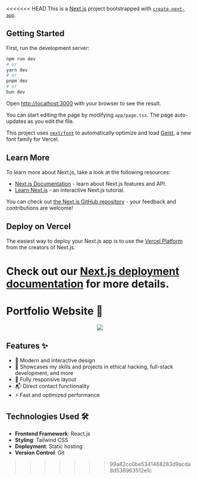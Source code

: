 <<<<<<< HEAD
This is a [Next.js](https://nextjs.org) project bootstrapped with [`create-next-app`](https://nextjs.org/docs/app/api-reference/cli/create-next-app).

## Getting Started

First, run the development server:

```bash
npm run dev
# or
yarn dev
# or
pnpm dev
# or
bun dev
```

Open [http://localhost:3000](http://localhost:3000) with your browser to see the result.

You can start editing the page by modifying `app/page.tsx`. The page auto-updates as you edit the file.

This project uses [`next/font`](https://nextjs.org/docs/app/building-your-application/optimizing/fonts) to automatically optimize and load [Geist](https://vercel.com/font), a new font family for Vercel.

## Learn More

To learn more about Next.js, take a look at the following resources:

- [Next.js Documentation](https://nextjs.org/docs) - learn about Next.js features and API.
- [Learn Next.js](https://nextjs.org/learn) - an interactive Next.js tutorial.

You can check out [the Next.js GitHub repository](https://github.com/vercel/next.js) - your feedback and contributions are welcome!

## Deploy on Vercel

The easiest way to deploy your Next.js app is to use the [Vercel Platform](https://vercel.com/new?utm_medium=default-template&filter=next.js&utm_source=create-next-app&utm_campaign=create-next-app-readme) from the creators of Next.js.

Check out our [Next.js deployment documentation](https://nextjs.org/docs/app/building-your-application/deploying) for more details.
=======
# Portfolio Website 🚀

<div align="center">
  <img src="https://readme-typing-svg.herokuapp.com/?lines=Welcome+to+my+Portfolio;Built+with+React.js&font=Fira%20Code&center=true&width=380&height=50">
</div>

## Features ✨

- 🎨 Modern and interactive design
- 💼 Showcases my skills and projects in ethical hacking, full-stack development, and more
- 📱 Fully responsive layout
- 📬 Direct contact functionality
- ⚡ Fast and optimized performance

## Technologies Used 🛠️

- **Frontend Framework**: React.js
- **Styling**: Tailwind CSS
- **Deployment**: Static hosting
- **Version Control**: Git

>>>>>>> 99a82cc0be5341468283d9acda8d538963512e1c
